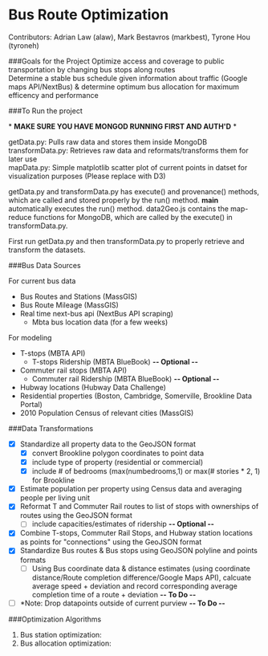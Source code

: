 Bus Route Optimization
=======================

Contributors: Adrian Law (alaw), Mark Bestavros (markbest),  Tyrone Hou (tyroneh)

###Goals for the Project
Optimize access and coverage to public transportation by changing bus stops along routes  
Determine a stable bus schedule given information about traffic (Google maps API/NextBus) & determine optimum bus allocation for maximum efficency and performance 
  
###To Run the project
  
\* **MAKE SURE YOU HAVE MONGOD RUNNING FIRST AND AUTH'D** \*
  
getData.py: Pulls raw data and stores them inside MongoDB  
transformData.py: Retrieves raw data and reformats/transforms them for later use  
mapData.py: Simple matplotlib scatter plot of current points in datset for visualization purposes (Please replace with D3)
  
getData.py and transformData.py has execute() and provenance() methods, which are called and stored properly by the run() method. __main__ automatically executes the run() method. data2Geo.js contains the map-reduce functions for MongoDB, which are called by the execute() in transformData.py.
  
First run getData.py and then transformData.py to properly retrieve and transform the datasets.
  
###Bus Data Sources 
  
For current bus data
*	Bus Routes and Stations (MassGIS) 
*	Bus Route Mileage (MassGIS) 
*	Real time next-bus api (NextBus API scraping) 
	*	Mbta bus location data (for a few weeks)
  
For modeling 
*	T-stops (MBTA API) 
	*	T-stops Ridership (MBTA BlueBook) **-- Optional --**
*	Commuter rail stops (MBTA API)
	*	Commuter rail Ridership (MBTA BlueBook) **-- Optional --**
*	Hubway locations (Hubway Data Challenge)
*	Residential properties (Boston, Cambridge, Somerville, Brookline Data Portal)
*	2010 Population Census of relevant cities (MassGIS)
  
###Data Transformations
  
- [x] Standardize all property data to the GeoJSON format
	- [x] convert Brookline polygon coordinates to point data
	- [x] include type of property (residential or commercial)
	- [x] include # of bedrooms (max(numbedrooms,1) or max(# stories * 2, 1) for Brookline
- [x] Estimate population per property using Census data and averaging people per living unit
- [x] Reformat T and Commuter Rail routes to list of stops with ownerships of routes using the GeoJSON format
	- [ ] include capacities/estimates of ridership **-- Optional --**
- [x] Combine T-stops, Commuter Rail Stops, and Hubway station locations as points for "connections" using the GeoJSON format
- [x] Standardize Bus routes & Bus stops using GeoJSON polyline and points formats
 	- [ ] Using Bus coordinate data & distance estimates (using coordinate distance/Route completion difference/Google Maps API), calcuate average speed + deviation and record corresponding average completion time of a route + deviation **-- To Do --**
- [ ] \*Note: Drop datapoints outside of current purview **-- To Do --**
  
###Optimization Algorithms  
  
1. Bus station optimization:
2. Bus allocation optimization:
  





